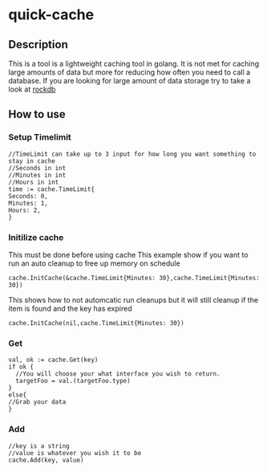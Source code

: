 # quick-cache

## Description 
This is a tool is a lightweight caching tool in golang. It is not met for caching large amounts of data but more for 
reducing how often you need to call a database. If you are looking for large amount of data storage
try to take a look at [rockdb](http://rocksdb.org/)

## How to use

### Setup Timelimit
```golang
//TimeLimit can take up to 3 input for how long you want something to stay in cache
//Seconds in int
//Minutes in int
//Hours in int
time := cache.TimeLimit{
Seconds: 0,
Minutes: 1,
Hours: 2,
}
```

### Initilize cache
This must be done before using cache
This example show if you want to run an auto cleanup to free up memory on schedule
```golang 
cache.InitCache(&cache.TimeLimit{Minutes: 30},cache.TimeLimit{Minutes: 30})
```

This shows how to not automcatic run cleanups but it will still cleanup if the item is found and the key has expired
```golang
cache.InitCache(nil,cache.TimeLimit{Minutes: 30})
```

### Get
```golang
val, ok := cache.Get(key)
if ok {
  //You will choose your what interface you wish to return.      
  targetFoo = val.(targetFoo.type)
}
else{
//Grab your data
}
```

### Add
```golang
//key is a string
//value is whatever you wish it to be
cache.Add(key, value)
```

